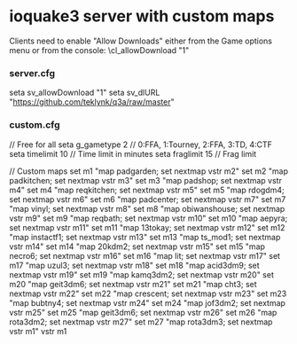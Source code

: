 # ioquake3 server with custom maps

Clients need to enable "Allow Downloads" either from the Game options menu or from the console: \cl_allowDownload "1"

### server.cfg

seta sv_allowDownload "1"
seta sv_dlURL "https://github.com/teklynk/q3a/raw/master"

### custom.cfg

// Free for all
seta g_gametype 2             // 0:FFA, 1:Tourney, 2:FFA, 3:TD, 4:CTF
seta timelimit 10                 // Time limit in minutes
seta fraglimit 15                 // Frag limit

// Custom maps
set m1 "map padgarden; set nextmap vstr m2"
set m2 "map padkitchen; set nextmap vstr m3"
set m3 "map padshop; set nextmap vstr m4"
set m4 "map reqkitchen; set nextmap vstr m5"
set m5 "map rdogdm4; set nextmap vstr m6"
set m6 "map padcenter; set nextmap vstr m7"
set m7 "map vinyl; set nextmap vstr m8"
set m8 "map obiwanshouse; set nextmap vstr m9"
set m9 "map reqbath; set nextmap vstr m10"
set m10 "map aepyra; set nextmap vstr m11"
set m11 "map 13tokay; set nextmap vstr m12"
set m12 "map instactf1; set nextmap vstr m13"
set m13 "map ts_mod1; set nextmap vstr m14"
set m14 "map 20kdm2; set nextmap vstr m15"
set m15 "map necro6; set nextmap vstr m16"
set m16 "map lit; set nextmap vstr m17"
set m17 "map uzul3; set nextmap vstr m18"
set m18 "map acid3dm9; set nextmap vstr m19"
set m19 "map kamq3dm2; set nextmap vstr m20"
set m20 "map geit3dm6; set nextmap vstr m21"
set m21 "map cht3; set nextmap vstr m22"
set m22 "map crescent; set nextmap vstr m23"
set m23 "map bubtny4; set nextmap vstr m24"
set m24 "map jof3dm2; set nextmap vstr m25"
set m25 "map geit3dm6; set nextmap vstr m26"
set m26 "map rota3dm2; set nextmap vstr m27"
set m27 "map rota3dm3; set nextmap vstr m1"
vstr m1